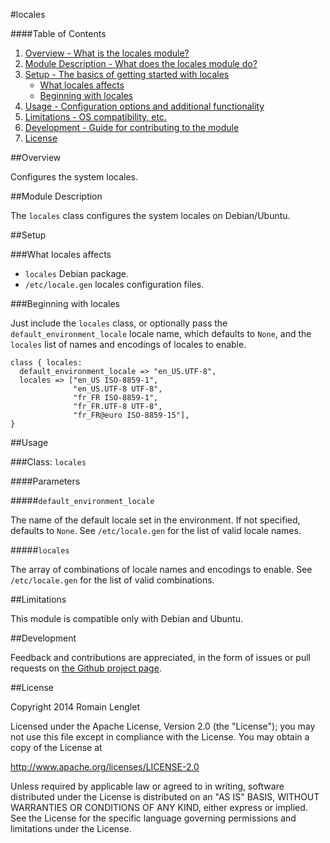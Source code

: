 #locales

####Table of Contents

1. [Overview - What is the locales module?](#overview)
2. [Module Description - What does the locales module do?](#module-description)
3. [Setup - The basics of getting started with locales](#setup)
    * [What locales affects](#what-locales-affects)
    * [Beginning with locales](#beginning-with-locales)
4. [Usage - Configuration options and additional functionality](#usage)
5. [Limitations - OS compatibility, etc.](#limitations)
6. [Development - Guide for contributing to the module](#development)
7. [License](#license)

##Overview

Configures the system locales.

##Module Description

The `locales` class configures the system locales on Debian/Ubuntu.

##Setup

###What locales affects

* `locales` Debian package.
* `/etc/locale.gen` locales configuration files.

###Beginning with locales

Just include the `locales` class, or optionally pass the
`default_environment_locale` locale name, which defaults to `None`, and the
`locales` list of names and encodings of locales to enable.

    class { locales:
      default_environment_locale => "en_US.UTF-8",
      locales => ["en_US ISO-8859-1",
                  "en_US.UTF-8 UTF-8",
                  "fr_FR ISO-8859-1",
                  "fr_FR.UTF-8 UTF-8",
                  "fr_FR@euro ISO-8859-15"],
    }

##Usage

###Class: `locales`

####Parameters

#####`default_environment_locale`

The name of the default locale set in the environment.  If not specified,
defaults to `None`.  See `/etc/locale.gen` for the list of valid locale
names.

#####`locales`

The array of combinations of locale names and encodings to enable.  See
`/etc/locale.gen` for the list of valid combinations.

##Limitations

This module is compatible only with Debian and Ubuntu.

##Development

Feedback and contributions are appreciated, in the form of issues or
pull requests on [the Github project
page](https://github.com/rlenglet/puppet-locales).

##License

Copyright 2014 Romain Lenglet

Licensed under the Apache License, Version 2.0 (the "License"); you
may not use this file except in compliance with the License.  You may
obtain a copy of the License at

http://www.apache.org/licenses/LICENSE-2.0

Unless required by applicable law or agreed to in writing, software
distributed under the License is distributed on an "AS IS" BASIS,
WITHOUT WARRANTIES OR CONDITIONS OF ANY KIND, either express or
implied.  See the License for the specific language governing
permissions and limitations under the License.
